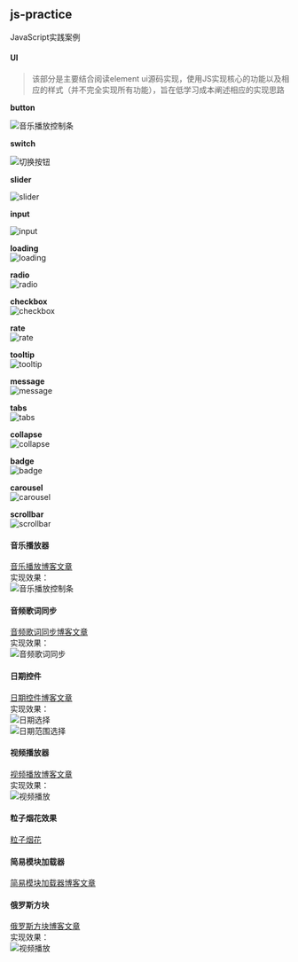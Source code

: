 
## js-practice
JavaScript实践案例    

#### UI

> 该部分是主要结合阅读element ui源码实现，使用JS实现核心的功能以及相应的样式（并不完全实现所有功能），旨在低学习成本阐述相应的实现思路

**button**

![音乐播放控制条](./images/button.png)

**switch**

![切换按钮](./images/switch.png)

**slider**

![slider](./images/slider.png)

**input**

![input](./images/input.png)    

**loading**     
![loading](./images/loading.png)     

**radio**    
![radio](./images/radio.png)   

**checkbox**   
![checkbox](./images/checkbox.png)   

**rate**    
![rate](./images/rate.png)  

**tooltip**      
![tooltip](./images/tooltip.png)   

**message**    
![message](./images/message.png)   

**tabs**    
![tabs](./images/tabs.png)    

**collapse**     
![collapse](./images/collapse.png)   

**badge**     
![badge](./images/badge.png)    

**carousel**   
![carousel](./images/carousel.png)  

**scrollbar**    
![scrollbar](./images/scrollbar.png)    

#### 音乐播放器

[音乐播放博客文章](http://blog.csdn.net/s1879046/article/details/77898167)     
实现效果：    
![音乐播放控制条](./images/audio.png)

#### 音频歌词同步
[音频歌词同步博客文章](http://blog.csdn.net/s1879046/article/details/78127201)    
实现效果：     
![音频歌词同步](./images/audioLyric.png)
#### 日期控件     
[日期控件博客文章](http://blog.csdn.net/s1879046/article/details/78241980)     
实现效果：         
![日期选择](./images/date-s.png)    
![日期范围选择](./images/date-r.png)

#### 视频播放器
[视频播放博客文章](http://blog.csdn.net/s1879046/article/details/78072683)    
实现效果：     
![视频播放](./images/video.png)

#### 粒子烟花效果    
[粒子烟花](http://blog.csdn.net/s1879046/article/details/76468768)    
#### 简易模块加载器    
[简易模块加载器博客文章](http://blog.csdn.net/s1879046/article/details/78196683)      
#### 俄罗斯方块
[俄罗斯方块博客文章](http://blog.csdn.net/s1879046/article/details/79298234)     
实现效果：    
![视频播放](./images/tetris.png)
